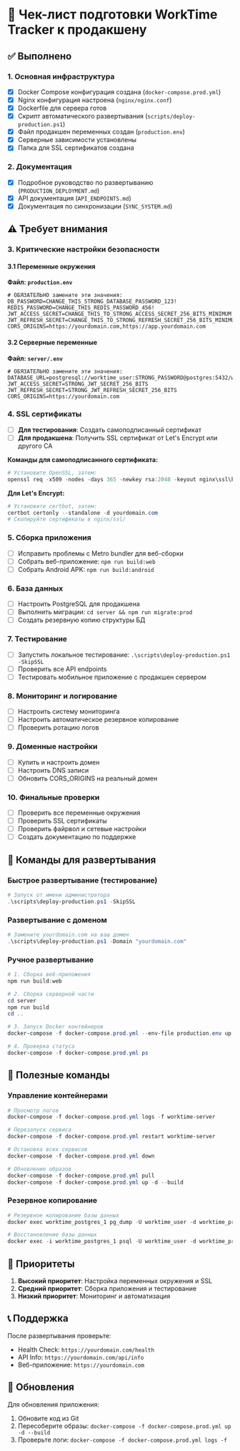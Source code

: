 # 🚀 Чек-лист подготовки WorkTime Tracker к продакшену

## ✅ Выполнено

### 1. Основная инфраструктура
- [x] Docker Compose конфигурация создана (`docker-compose.prod.yml`)
- [x] Nginx конфигурация настроена (`nginx/nginx.conf`)
- [x] Dockerfile для сервера готов
- [x] Скрипт автоматического развертывания (`scripts/deploy-production.ps1`)
- [x] Файл продакшен переменных создан (`production.env`)
- [x] Серверные зависимости установлены
- [x] Папка для SSL сертификатов создана

### 2. Документация
- [x] Подробное руководство по развертыванию (`PRODUCTION_DEPLOYMENT.md`)
- [x] API документация (`API_ENDPOINTS.md`)
- [x] Документация по синхронизации (`SYNC_SYSTEM.md`)

## ⚠️ Требует внимания

### 3. Критические настройки безопасности

#### 3.1 Переменные окружения
**Файл: `production.env`**
```env
# ОБЯЗАТЕЛЬНО замените эти значения:
DB_PASSWORD=CHANGE_THIS_STRONG_DATABASE_PASSWORD_123!
REDIS_PASSWORD=CHANGE_THIS_REDIS_PASSWORD_456!
JWT_ACCESS_SECRET=CHANGE_THIS_TO_STRONG_ACCESS_SECRET_256_BITS_MINIMUM
JWT_REFRESH_SECRET=CHANGE_THIS_TO_STRONG_REFRESH_SECRET_256_BITS_MINIMUM
CORS_ORIGINS=https://yourdomain.com,https://app.yourdomain.com
```

#### 3.2 Серверные переменные
**Файл: `server/.env`**
```env
# ОБЯЗАТЕЛЬНО замените эти значения:
DATABASE_URL=postgresql://worktime_user:STRONG_PASSWORD@postgres:5432/worktime_production
JWT_ACCESS_SECRET=STRONG_JWT_SECRET_256_BITS
JWT_REFRESH_SECRET=STRONG_JWT_REFRESH_SECRET_256_BITS
CORS_ORIGINS=https://yourdomain.com
```

### 4. SSL сертификаты
- [ ] **Для тестирования**: Создать самоподписанный сертификат
- [ ] **Для продакшена**: Получить SSL сертификат от Let's Encrypt или другого CA

**Команды для самоподписанного сертификата:**
```powershell
# Установите OpenSSL, затем:
openssl req -x509 -nodes -days 365 -newkey rsa:2048 -keyout nginx\ssl\key.pem -out nginx\ssl\cert.pem
```

**Для Let's Encrypt:**
```powershell
# Установите certbot, затем:
certbot certonly --standalone -d yourdomain.com
# Скопируйте сертификаты в nginx/ssl/
```

### 5. Сборка приложения
- [ ] Исправить проблемы с Metro bundler для веб-сборки
- [ ] Собрать веб-приложение: `npm run build:web`
- [ ] Собрать Android APK: `npm run build:android`

### 6. База данных
- [ ] Настроить PostgreSQL для продакшена
- [ ] Выполнить миграции: `cd server && npm run migrate:prod`
- [ ] Создать резервную копию структуры БД

### 7. Тестирование
- [ ] Запустить локальное тестирование: `.\scripts\deploy-production.ps1 -SkipSSL`
- [ ] Проверить все API endpoints
- [ ] Тестировать мобильное приложение с продакшен сервером

### 8. Мониторинг и логирование
- [ ] Настроить систему мониторинга
- [ ] Настроить автоматическое резервное копирование
- [ ] Проверить ротацию логов

### 9. Доменные настройки
- [ ] Купить и настроить домен
- [ ] Настроить DNS записи
- [ ] Обновить CORS_ORIGINS на реальный домен

### 10. Финальные проверки
- [ ] Проверить все переменные окружения
- [ ] Проверить SSL сертификаты
- [ ] Проверить файрвол и сетевые настройки
- [ ] Создать документацию по поддержке

## 🚀 Команды для развертывания

### Быстрое развертывание (тестирование)
```powershell
# Запуск от имени администратора
.\scripts\deploy-production.ps1 -SkipSSL
```

### Развертывание с доменом
```powershell
# Замените yourdomain.com на ваш домен
.\scripts\deploy-production.ps1 -Domain "yourdomain.com"
```

### Ручное развертывание
```powershell
# 1. Сборка веб-приложения
npm run build:web

# 2. Сборка серверной части
cd server
npm run build
cd ..

# 3. Запуск Docker контейнеров
docker-compose -f docker-compose.prod.yml --env-file production.env up -d --build

# 4. Проверка статуса
docker-compose -f docker-compose.prod.yml ps
```

## 🔧 Полезные команды

### Управление контейнерами
```powershell
# Просмотр логов
docker-compose -f docker-compose.prod.yml logs -f worktime-server

# Перезапуск сервиса
docker-compose -f docker-compose.prod.yml restart worktime-server

# Остановка всех сервисов
docker-compose -f docker-compose.prod.yml down

# Обновление образов
docker-compose -f docker-compose.prod.yml pull
docker-compose -f docker-compose.prod.yml up -d --build
```

### Резервное копирование
```powershell
# Резервное копирование базы данных
docker exec worktime_postgres_1 pg_dump -U worktime_user -d worktime_production > backup.sql

# Восстановление базы данных
docker exec -i worktime_postgres_1 psql -U worktime_user -d worktime_production < backup.sql
```

## 🎯 Приоритеты

1. **Высокий приоритет**: Настройка переменных окружения и SSL
2. **Средний приоритет**: Сборка приложения и тестирование
3. **Низкий приоритет**: Мониторинг и автоматизация

## 📞 Поддержка

После развертывания проверьте:
- Health Check: `https://yourdomain.com/health`
- API Info: `https://yourdomain.com/api/info`
- Веб-приложение: `https://yourdomain.com`

## 🔄 Обновления

Для обновления приложения:
1. Обновите код из Git
2. Пересоберите образы: `docker-compose -f docker-compose.prod.yml up -d --build`
3. Проверьте логи: `docker-compose -f docker-compose.prod.yml logs -f` 